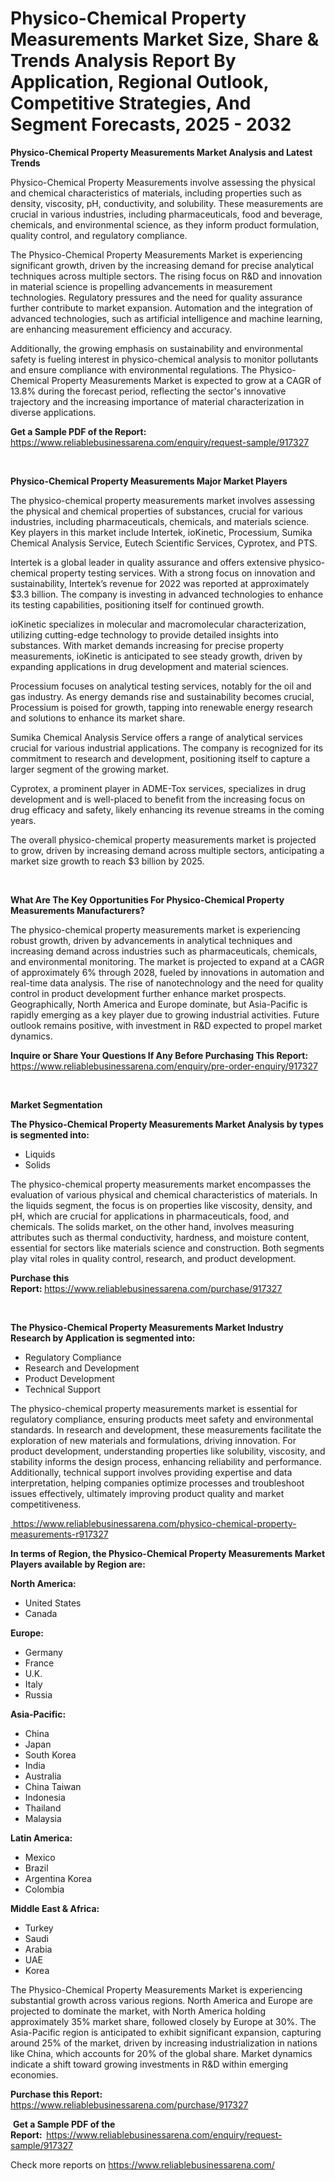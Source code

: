 <p><h1>Physico-Chemical Property Measurements Market Size, Share & Trends Analysis Report By Application, Regional Outlook, Competitive Strategies, And Segment Forecasts, 2025 - 2032</h1></p><p><strong>Physico-Chemical Property Measurements Market Analysis and Latest Trends</strong></p>
<p><p>Physico-Chemical Property Measurements involve assessing the physical and chemical characteristics of materials, including properties such as density, viscosity, pH, conductivity, and solubility. These measurements are crucial in various industries, including pharmaceuticals, food and beverage, chemicals, and environmental science, as they inform product formulation, quality control, and regulatory compliance.</p><p>The Physico-Chemical Property Measurements Market is experiencing significant growth, driven by the increasing demand for precise analytical techniques across multiple sectors. The rising focus on R&D and innovation in material science is propelling advancements in measurement technologies. Regulatory pressures and the need for quality assurance further contribute to market expansion. Automation and the integration of advanced technologies, such as artificial intelligence and machine learning, are enhancing measurement efficiency and accuracy.</p><p>Additionally, the growing emphasis on sustainability and environmental safety is fueling interest in physico-chemical analysis to monitor pollutants and ensure compliance with environmental regulations. The Physico-Chemical Property Measurements Market is expected to grow at a CAGR of 13.8% during the forecast period, reflecting the sector's innovative trajectory and the increasing importance of material characterization in diverse applications.</p></p>
<p><strong>Get a Sample PDF of the Report:&nbsp;</strong> <a href="https://www.reliablebusinessarena.com/enquiry/request-sample/917327?utm_campaign=2990&utm_medium=2&utm_source=Github&utm_content=ia&utm_term=11032025&utm_id=physico-chemical-property-measurements">https://www.reliablebusinessarena.com/enquiry/request-sample/917327</a></p>
<p>&nbsp;</p>
<p><strong>Physico-Chemical Property Measurements Major Market Players</strong></p>
<p><p>The physico-chemical property measurements market involves assessing the physical and chemical properties of substances, crucial for various industries, including pharmaceuticals, chemicals, and materials science. Key players in this market include Intertek, ioKinetic, Processium, Sumika Chemical Analysis Service, Eutech Scientific Services, Cyprotex, and PTS.</p><p>Intertek is a global leader in quality assurance and offers extensive physico-chemical property testing services. With a strong focus on innovation and sustainability, Intertek’s revenue for 2022 was reported at approximately $3.3 billion. The company is investing in advanced technologies to enhance its testing capabilities, positioning itself for continued growth.</p><p>ioKinetic specializes in molecular and macromolecular characterization, utilizing cutting-edge technology to provide detailed insights into substances. With market demands increasing for precise property measurements, ioKinetic is anticipated to see steady growth, driven by expanding applications in drug development and material sciences.</p><p>Processium focuses on analytical testing services, notably for the oil and gas industry. As energy demands rise and sustainability becomes crucial, Processium is poised for growth, tapping into renewable energy research and solutions to enhance its market share.</p><p>Sumika Chemical Analysis Service offers a range of analytical services crucial for various industrial applications. The company is recognized for its commitment to research and development, positioning itself to capture a larger segment of the growing market.</p><p>Cyprotex, a prominent player in ADME-Tox services, specializes in drug development and is well-placed to benefit from the increasing focus on drug efficacy and safety, likely enhancing its revenue streams in the coming years.</p><p>The overall physico-chemical property measurements market is projected to grow, driven by increasing demand across multiple sectors, anticipating a market size growth to reach $3 billion by 2025.</p></p>
<p>&nbsp;</p>
<p><strong>What Are The Key Opportunities For Physico-Chemical Property Measurements Manufacturers?</strong></p>
<p><p>The physico-chemical property measurements market is experiencing robust growth, driven by advancements in analytical techniques and increasing demand across industries such as pharmaceuticals, chemicals, and environmental monitoring. The market is projected to expand at a CAGR of approximately 6% through 2028, fueled by innovations in automation and real-time data analysis. The rise of nanotechnology and the need for quality control in product development further enhance market prospects. Geographically, North America and Europe dominate, but Asia-Pacific is rapidly emerging as a key player due to growing industrial activities. Future outlook remains positive, with investment in R&D expected to propel market dynamics.</p></p>
<p><strong>Inquire or Share Your Questions If Any Before Purchasing This Report:</strong> <a href="https://www.reliablebusinessarena.com/enquiry/pre-order-enquiry/917327?utm_campaign=2990&utm_medium=2&utm_source=Github&utm_content=ia&utm_term=11032025&utm_id=physico-chemical-property-measurements">https://www.reliablebusinessarena.com/enquiry/pre-order-enquiry/917327</a></p>
<p>&nbsp;</p>
<p><strong>Market Segmentation</strong></p>
<p><strong>The Physico-Chemical Property Measurements Market Analysis by types is segmented into:</strong></p>
<p><ul><li>Liquids</li><li>Solids</li></ul></p>
<p><p>The physico-chemical property measurements market encompasses the evaluation of various physical and chemical characteristics of materials. In the liquids segment, the focus is on properties like viscosity, density, and pH, which are crucial for applications in pharmaceuticals, food, and chemicals. The solids market, on the other hand, involves measuring attributes such as thermal conductivity, hardness, and moisture content, essential for sectors like materials science and construction. Both segments play vital roles in quality control, research, and product development.</p></p>
<p><strong>Purchase this Report:&nbsp;</strong><a href="https://www.reliablebusinessarena.com/purchase/917327?utm_campaign=2990&utm_medium=2&utm_source=Github&utm_content=ia&utm_term=11032025&utm_id=physico-chemical-property-measurements">https://www.reliablebusinessarena.com/purchase/917327</a></p>
<p>&nbsp;</p>
<p><strong>The Physico-Chemical Property Measurements Market Industry Research by Application is segmented into:</strong></p>
<p><ul><li>Regulatory Compliance</li><li>Research and Development</li><li>Product Development</li><li>Technical Support</li></ul></p>
<p><p>The physico-chemical property measurements market is essential for regulatory compliance, ensuring products meet safety and environmental standards. In research and development, these measurements facilitate the exploration of new materials and formulations, driving innovation. For product development, understanding properties like solubility, viscosity, and stability informs the design process, enhancing reliability and performance. Additionally, technical support involves providing expertise and data interpretation, helping companies optimize processes and troubleshoot issues effectively, ultimately improving product quality and market competitiveness.</p></p>
<p><a href="https://www.reliablebusinessarena.com/physico-chemical-property-measurements-r917327?utm_campaign=2990&utm_medium=2&utm_source=Github&utm_content=ia&utm_term=11032025&utm_id=physico-chemical-property-measurements">&nbsp;https://www.reliablebusinessarena.com/physico-chemical-property-measurements-r917327</a></p>
<p><strong>In terms of Region, the Physico-Chemical Property Measurements Market Players available by Region are:</strong></p>
<p>
    <p> <strong> North America: </strong>
        <ul>
            <li>United States</li>
            <li>Canada</li>
        </ul>
        </p> 
    <p> <strong> Europe: </strong>
        <ul>
            <li>Germany</li>
            <li>France</li>
            <li>U.K.</li>
            <li>Italy</li>
            <li>Russia</li>
        </ul>
        </p> 
    <p> <strong> Asia-Pacific: </strong>
        <ul>
            <li>China</li>
            <li>Japan</li>
            <li>South Korea</li>
            <li>India</li>
            <li>Australia</li>
            <li>China Taiwan</li>
            <li>Indonesia</li>
            <li>Thailand</li>
            <li>Malaysia</li>
        </ul>
        </p> 
    <p> <strong> Latin America: </strong>
        <ul>
            <li>Mexico</li>
            <li>Brazil</li>
            <li>Argentina Korea</li>
            <li>Colombia</li>
        </ul>
        </p> 
    <p> <strong> Middle East & Africa: </strong>
        <ul>
            <li>Turkey</li>
            <li>Saudi</li>
            <li>Arabia</li>
            <li>UAE</li>
            <li>Korea</li>
        </ul>
    </p>
    </p>
<p><p>The Physico-Chemical Property Measurements Market is experiencing substantial growth across various regions. North America and Europe are projected to dominate the market, with North America holding approximately 35% market share, followed closely by Europe at 30%. The Asia-Pacific region is anticipated to exhibit significant expansion, capturing around 25% of the market, driven by increasing industrialization in nations like China, which accounts for 20% of the global share. Market dynamics indicate a shift toward growing investments in R&D within emerging economies.</p></p>
<p><strong>Purchase this Report: </strong><a href="https://www.reliablebusinessarena.com/purchase/917327?utm_campaign=2990&utm_medium=2&utm_source=Github&utm_content=ia&utm_term=11032025&utm_id=physico-chemical-property-measurements">https://www.reliablebusinessarena.com/purchase/917327</a></p>
<p>&nbsp;<strong>Get a Sample PDF of the Report:&nbsp;&nbsp;</strong><a href="https://www.reliablebusinessarena.com/enquiry/request-sample/917327?utm_campaign=2990&utm_medium=2&utm_source=Github&utm_content=ia&utm_term=11032025&utm_id=physico-chemical-property-measurements">https://www.reliablebusinessarena.com/enquiry/request-sample/917327</a></p>
<p><strong></strong></p>
<p>Check more reports on <a href="https://www.reliablebusinessarena.com/?utm_campaign=2990&utm_medium=2&utm_source=Github&utm_content=ia&utm_term=11032025&utm_id=physico-chemical-property-measurements">https://www.reliablebusinessarena.com/</a></p>